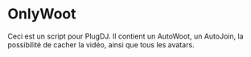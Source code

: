 OnlyWoot
========

Ceci est un script pour PlugDJ. Il contient un AutoWoot, un AutoJoin, la possibilité de cacher la vidéo, ainsi que tous les avatars. 
